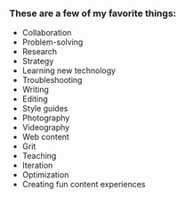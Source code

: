 ### These are a few of my favorite things:
- Collaboration
- Problem-solving
- Research
- Strategy
- Learning new technology
- Troubleshooting 
- Writing
- Editing
- Style guides  
- Photography
- Videography
- Web content
- Grit
- Teaching
- Iteration
- Optimization
- Creating fun content experiences 
